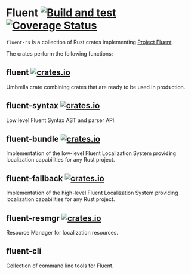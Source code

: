 # Fluent [![Build and test](https://github.com/projectfluent/fluent-rs/workflows/Build%20and%20test/badge.svg)](https://github.com/projectfluent/fluent-rs/actions?query=branch%3Amain+workflow%3A%22Build+and+test%22) [![Coverage Status](https://coveralls.io/repos/github/projectfluent/fluent-rs/badge.svg?branch=main)](https://coveralls.io/github/projectfluent/fluent-rs?branch=main)

`fluent-rs` is a collection of Rust crates implementing [Project Fluent](https://projectfluent.org).

The crates perform the following functions:

## fluent [![crates.io](https://img.shields.io/crates/v/fluent.svg)](https://crates.io/crates/fluent)

Umbrella crate combining crates that are ready to be used in production.

## fluent-syntax [![crates.io](https://img.shields.io/crates/v/fluent_syntax.svg)](https://crates.io/crates/fluent_syntax)

Low level Fluent Syntax AST and parser API.

## fluent-bundle [![crates.io](https://img.shields.io/crates/v/fluent_bundle.svg)](https://crates.io/crates/fluent_bundle)

Implementation of the low-level Fluent Localization System providing localization capabilities for any Rust project.

## fluent-fallback [![crates.io](https://img.shields.io/crates/v/fluent_fallback.svg)](https://crates.io/crates/fluent_fallback)

Implementation of the high-level Fluent Localization System providing localization capabilities for any Rust project.

## fluent-resmgr [![crates.io](https://img.shields.io/crates/v/fluent_resmgr.svg)](https://crates.io/crates/fluent_resmgr)

Resource Manager for localization resources.

## fluent-cli

Collection of command line tools for Fluent.
